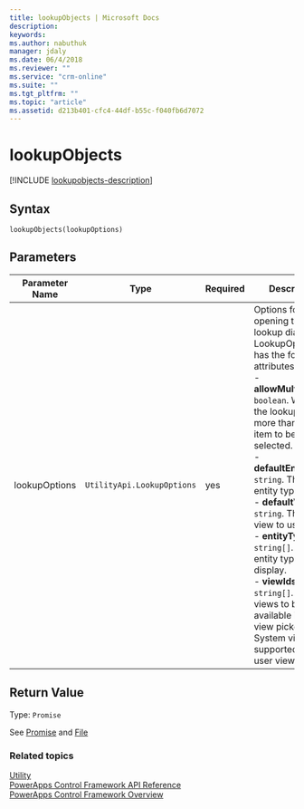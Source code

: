```yaml
---
title: lookupObjects | Microsoft Docs
description: 
keywords:
ms.author: nabuthuk
manager: jdaly
ms.date: 06/4/2018
ms.reviewer: ""
ms.service: "crm-online"
ms.suite: ""
ms.tgt_pltfrm: ""
ms.topic: "article"
ms.assetid: d213b401-cfc4-44df-b55c-f040fb6d7072
---
```


# lookupObjects

[!INCLUDE [lookupobjects-description](includes/lookupobjects-description.md)]

## Syntax

`lookupObjects(lookupOptions)`

## Parameters

| Parameter Name|Type|Required|Description|
| ------------- |----|--------|-----------|
|lookupOptions|`UtilityApi.LookupOptions`|yes|Options for opening the lookup dialog. The LookupOptions has the following attributes:<br/>- **allowMultiSelect**: `boolean`. Whether the lookup allows more than one item to be selected.<br/>- **defaultEntityType**: `string`. The default entity type.<br/>- **defaultViewId**: `string`. The default view to use.<br/>- **entityTypes**: `string[]`. The entity types to display.<br/>- **viewIds**: `string[]`. The views to be available in the view picker. Only System views are supported (not user views).|

## Return Value

Type: `Promise`

See [Promise](https://developer.mozilla.org/docs/Web/JavaScript/Reference/Global_Objects/Promise) and [File](https://developer.mozilla.org/docs/Web/API/File)

### Related topics

[Utility](../utility.md)<br />
[PowerApps Control Framework API Reference](../index.md)<br />
[PowerApps Control Framework Overview](../../powerapps-control-framework-overview.md)<br />
